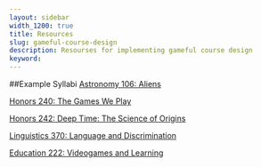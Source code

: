```yaml
---
layout: sidebar
width_1200: true
title: Resources
slug: gameful-course-design
description: Resourses for implementing gameful course design
keyword:
---
```


##Example Syllabi
<a href="/docs/LSA_ASTRO106.pdf" target="_blank"><i class="fa fa-file-pdf-o"></i> Astronomy 106: Aliens</a>

<a href="/docs/LSA_HON240.pdf" target="_blank"><i class="fa fa-file-pdf-o"></i> Honors 240: The Games We Play</a>

<a href="/docs/LSA_HON242.pdf" target="_blank"><i class="fa fa-file-pdf-o"></i> Honors 242: Deep Time: The Science of Origins</a>

<a href="/docs/LSA_LING370.pdf" target="_blank"><i class="fa fa-file-pdf-o"></i> Linguistics 370: Language and Discrimination</a>

<a href="/docs/EDU_EDUC222.pdf" target="_blank"><i class="fa fa-file-pdf-o"></i> Education 222: Videogames and Learning</a>

